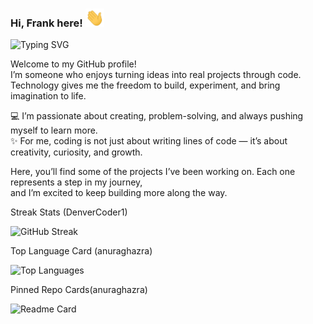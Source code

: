 ### Hi, Frank here! <img src="https://raw.githubusercontent.com/ABSphreak/ABSphreak/master/gifs/Hi.gif" width="30px">
![Typing SVG](https://readme-typing-svg.herokuapp.com?size=24&color=ff79c6&width=500&lines=Exploring+Web+Development;Excited+to+Build+Projects;Open+to+Collaboration)

Welcome to my GitHub profile!  
I’m someone who enjoys turning ideas into real projects through code.  
Technology gives me the freedom to build, experiment, and bring imagination to life.  

💻 I’m passionate about creating, problem-solving, and always pushing myself to learn more.  
✨ For me, coding is not just about writing lines of code — it’s about creativity, curiosity, and growth.  

Here, you’ll find some of the projects I’ve been working on. Each one represents a step in my journey,  
and I’m excited to keep building more along the way.  



Streak Stats (DenverCoder1)

![GitHub Streak](https://streak-stats.demolab.com?user=Frank-Muhiu-Wanja&theme=radical)


Top Language Card (anuraghazra)

![Top Languages](https://github-readme-stats.vercel.app/api/top-langs/?username=Frank-Muhiu-Wanja&layout=compact&theme=radical)


Pinned Repo Cards(anuraghazra)

![Readme Card](https://github-readme-stats.vercel.app/api/pin/?username=Frank-Muhiu-Wanja&repo=anime-pic-generator&theme=radical)

